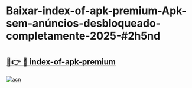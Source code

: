 # Baixar-index-of-apk-premium-Apk-sem-anúncios-desbloqueado-completamente-2025-#2h5nd

# <h2><a href="https://ainizakaria.my?title=index-of-apk-premium&ref=24M">🔗👉 🔴 index-of-apk-premium</a></h2>

[![acn](https://github.com/user-attachments/assets/0f9c940e-d8b0-45ae-aac7-cd30a18b3e1c)](https://ainizakaria.my?title=index-of-apk-premium&ref=24M)

